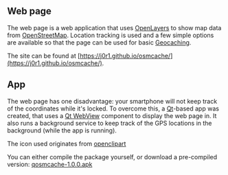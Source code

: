 Web page
--------

The web page is a web application that uses [OpenLayers](http://openlayers.org/) to
show map data from [OpenStreetMap](https://www.openstreetmap.org/). Location
tracking is used and a few simple options are available so that the page
can be used for basic [Geocaching](https://www.geocaching.com/).

The site can be found at [https://j0r1.github.io/osmcache/](https://j0r1.github.io/osmcache/).

App
---

The web page has one disadvantage: your smartphone will not keep track of the 
coordinates while it's locked. To overcome this, a [Qt](https://www.qt.io/)-based
app was created, that uses a [Qt WebView](http://doc.qt.io/qt-5/qtwebview-index.html)
component to display the web page in. It also runs a background service to keep track
of the GPS locations in the background (while the app is running).

The icon used originates from [openclipart](https://openclipart.org/detail/271903/home-map)

You can either compile the package yourself, or download a pre-compiled version:
[qosmcache-1.0.0.apk](https://dl.dropboxusercontent.com/s/omuag8xv6aps85b/qosmcache-1.0.0.apk)

